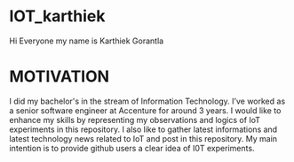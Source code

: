 # IOT_karthiek
Hi Everyone my name is Karthiek Gorantla

# MOTIVATION 

I did my bachelor's in the stream of Information Technology. I’ve worked as a senior software engineer at Accenture for around 3 years. I would like to enhance my skills by representing my observations and logics of IoT experiments in this repository. I also like to gather latest informations and latest technology news related to IoT and post in this repository. My main intention is to provide github users a clear idea of I0T experiments.
